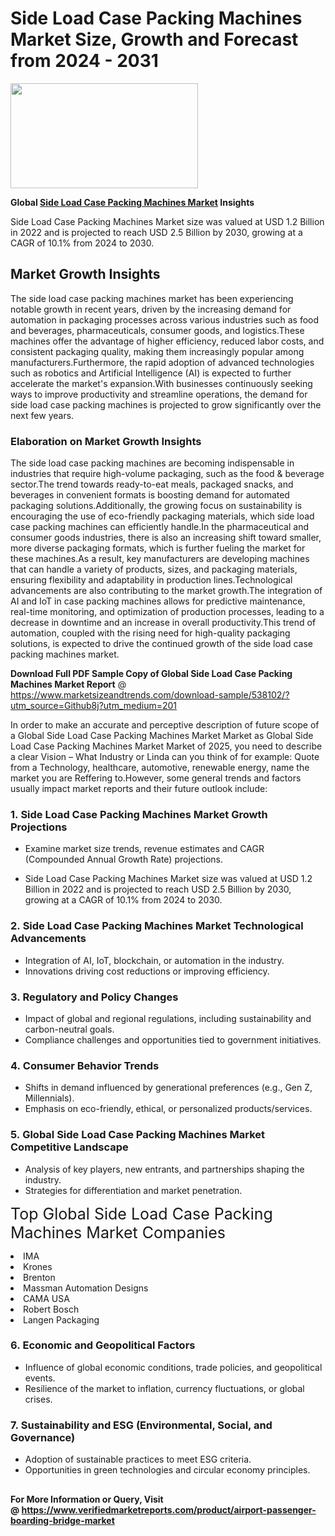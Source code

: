<H1>Side Load Case Packing Machines Market Size, Growth and Forecast from 2024 - 2031</H1><img class="aligncenter size-medium wp-image-584254" src="https://thirdeyenews.in/wp-content/uploads/2024/09/Global-Market-Research-300x168.jpeg" alt="" width="300" height="168" /><p><strong>Global&nbsp;<a href="https://www.marketsizeandtrends.com/download-sample/538102/?utm_source=Github8j?utm_medium=201">Side Load Case Packing Machines Market</a> Insights</strong></p><p>Side Load Case Packing Machines Market size was valued at USD 1.2 Billion in 2022 and is projected to reach USD 2.5 Billion by 2030, growing at a CAGR of 10.1% from 2024 to 2030.</p><p><h2>Market Growth Insights</h2> The side load case packing machines market has been experiencing notable growth in recent years, driven by the increasing demand for automation in packaging processes across various industries such as food and beverages, pharmaceuticals, consumer goods, and logistics.These machines offer the advantage of higher efficiency, reduced labor costs, and consistent packaging quality, making them increasingly popular among manufacturers.Furthermore, the rapid adoption of advanced technologies such as robotics and Artificial Intelligence (AI) is expected to further accelerate the market's expansion.With businesses continuously seeking ways to improve productivity and streamline operations, the demand for side load case packing machines is projected to grow significantly over the next few years.<h3>Elaboration on Market Growth Insights</h3> The side load case packing machines are becoming indispensable in industries that require high-volume packaging, such as the food & beverage sector.The trend towards ready-to-eat meals, packaged snacks, and beverages in convenient formats is boosting demand for automated packaging solutions.Additionally, the growing focus on sustainability is encouraging the use of eco-friendly packaging materials, which side load case packing machines can efficiently handle.In the pharmaceutical and consumer goods industries, there is also an increasing shift toward smaller, more diverse packaging formats, which is further fueling the market for these machines.As a result, key manufacturers are developing machines that can handle a variety of products, sizes, and packaging materials, ensuring flexibility and adaptability in production lines.Technological advancements are also contributing to the market growth.The integration of AI and IoT in case packing machines allows for predictive maintenance, real-time monitoring, and optimization of production processes, leading to a decrease in downtime and an increase in overall productivity.This trend of automation, coupled with the rising need for high-quality packaging solutions, is expected to drive the continued growth of the side load case packing machines market.<p><span class=""><strong>Download Full PDF Sample Copy of Global Side Load Case Packing Machines Market Report</strong> @ <a href="https://www.marketsizeandtrends.com/download-sample/538102/?utm_source=Github8j?utm_medium=201" target="_blank">https://www.marketsizeandtrends.com/download-sample/538102/?utm_source=Github8j?utm_medium=201</a></span></p><p>In order to make an accurate and perceptive description of future scope of a Global&nbsp;Side Load Case Packing Machines Market Market as Global&nbsp;Side Load Case Packing Machines Market Market of 2025, you need to describe a clear Vision &ndash; What Industry or Linda can you think of for example: Quote from a Technology, healthcare, automotive, renewable energy, name the market you are Reffering to.However, some general trends and factors usually impact market reports and their future outlook include:</p><h3>1.&nbsp;<strong>Side Load Case Packing Machines Market Growth Projections</strong></h3><ul><li>Examine market size trends, revenue estimates and CAGR (Compounded Annual Growth Rate) projections.</li><li><p>Side Load Case Packing Machines Market size was valued at USD 1.2 Billion in 2022 and is projected to reach USD 2.5 Billion by 2030, growing at a CAGR of 10.1% from 2024 to 2030.</p></li></ul><h3>2.&nbsp;<strong>Side Load Case Packing Machines Market Technological Advancements</strong></h3><ul><li>Integration of AI, IoT, blockchain, or automation in the industry.</li><li>Innovations driving cost reductions or improving efficiency.</li></ul><h3>3.&nbsp;<strong>Regulatory and Policy Changes</strong></h3><ul><li>Impact of global and regional regulations, including sustainability and carbon-neutral goals.</li><li>Compliance challenges and opportunities tied to government initiatives.</li></ul><h3>4.&nbsp;<strong>Consumer Behavior Trends</strong></h3><ul><li>Shifts in demand influenced by generational preferences (e.g., Gen Z, Millennials).</li><li>Emphasis on eco-friendly, ethical, or personalized products/services.</li></ul><h3>5.&nbsp;<strong>Global Side Load Case Packing Machines Market Competitive Landscape</strong></h3><ul><li>Analysis of key players, new entrants, and partnerships shaping the industry.</li><li>Strategies for differentiation and market penetration.</li></ul><p data-pm-slice="1 1 []"><span style="color: inherit; font-family: inherit; font-size: 25px;">Top Global Side Load Case Packing Machines Market Companies</span></p><div class="" data-test-id=""><p><li>IMA</li><li> Krones</li><li> Brenton</li><li> Massman Automation Designs</li><li> CAMA USA</li><li> Robert Bosch</li><li> Langen Packaging</li></p></div><h3>6.&nbsp;<strong>Economic and Geopolitical Factors</strong></h3><ul><li>Influence of global economic conditions, trade policies, and geopolitical events.</li><li>Resilience of the market to inflation, currency fluctuations, or global crises.</li></ul><h3>7.&nbsp;<strong>Sustainability and ESG (Environmental, Social, and Governance)</strong></h3><ul><li>Adoption of sustainable practices to meet ESG criteria.</li><li>Opportunities in green technologies and circular economy principles.</li></ul><h2><strong style="font-size: 14px;">For More Information or Query, Visit @&nbsp;</strong><a style="background-color: #ffffff; font-size: 14px;" href="https://www.marketsizeandtrends.com/report/side-load-case-packing-machines-market/" target="_blank">https://www.verifiedmarketreports.com/product/airport-passenger-boarding-bridge-market</a></h2>